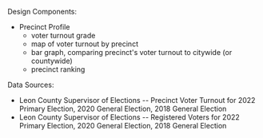 Design Components:
- Precinct Profile
  - voter turnout grade
  - map of voter turnout by precinct
  - bar graph, comparing precinct's voter turnout to citywide (or countywide)
  - precinct ranking

Data Sources:
- Leon County Supervisor of Elections -- Precinct Voter Turnout for 2022 Primary Election, 2020 General Election, 2018 General Election
- Leon County Supervisor of Elections -- Registered Voters for 2022 Primary Election, 2020 General Election, 2018 General Election
